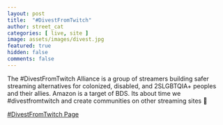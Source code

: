 ```yaml
---
layout: post
title:  "#DivestFromTwitch"
author: street_cat
categories: [ live, site ]
image: assets/images/divest.jpg
featured: true
hidden: false
comments: false
---
```


The #DivestFromTwitch Alliance is a group of streamers building safer streaming alternatives for colonized, disabled, and 2SLGBTQIA+ peoples and their allies. Amazon is a target of BDS. Its about time we #divestfromtwitch and create communities on other streaming sites 🍉

<a href="https://streetcatlove.github.io/hellostreetcat/divest">#DivestFromTwitch Page</a>
